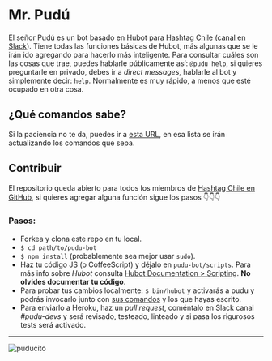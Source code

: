 # Mr. Pudú

El señor Pudú es un bot basado en [Hubot](https://hubot.github.com/) para [Hashtag Chile](http://hashtagchile.com) ([canal en Slack](http://hashtagchile.slack.com)).
Tiene todas las funciones básicas de Hubot, más algunas que se le irán ido agregando para hacerlo más inteligente. Para consultar cuáles son las cosas que trae, puedes hablarle públicamente así: `@pudu help`, si quieres preguntarle en privado, debes ir a *direct messages*, hablarle al bot y simplemente decir: `help`.  Normalmente es muy rápido, a menos que esté ocupado en otra cosa.

## ¿Qué comandos sabe?

Si la paciencia no te da, puedes ir a [esta URL](http://pudu.herokuapp.com/pudu/help), en esa lista se irán actualizando los comandos que sepa.

## Contribuir

El repositorio queda abierto para todos los miembros de [Hashtag Chile en GitHub](https://github.com/hashtagchile), si quieres agregar alguna función sigue los pasos 👇👇👇

### Pasos:

- Forkea y clona este repo en tu local.
- `$ cd path/to/pudu-bot`
- `$ npm install` (probablemente sea mejor usar `sudo`).
- Haz tu código JS (o CoffeeScript) y déjalo en `pudu-bot/scripts`. Para más info sobre *Hubot* consulta [Hubot Documentation > Scripting](https://hubot.github.com/docs/scripting/). **No olvides documentar tu código**.
- Para probar tus cambios localmente: `$ bin/hubot` y activarás a pudu y podrás invocarlo junto con [sus comandos](http://pudu.herokuapp.com/pudu/help) y los que hayas escrito.
- Para enviarlo a Heroku, haz un _pull request_, coméntalo en Slack canal *#pudu-devs* y será revisado, testeado, linteado y si pasa los rigurosos tests será activado.

---

![puducito](http://petitecurie.com/wp-content/uploads/2013/05/pudu1.jpg)
